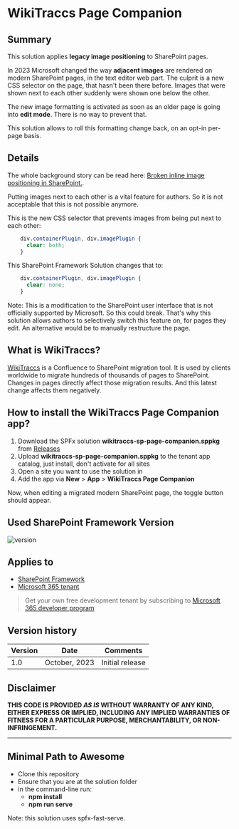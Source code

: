 # WikiTraccs Page Companion

## Summary

This solution applies **legacy image positioning** to SharePoint pages.

In 2023 Microsoft changed the way **adjacent images** are rendered on modern SharePoint pages, in the text editor web part. The culprit is a new CSS selector on the page, that hasn't been there before. Images that were shown next to each other suddenly were shown one below the other.

The new image formatting is activated as soon as an older page is going into **edit mode**. There is no way to prevent that.

This solution allows to roll this formatting change back, on an opt-in per-page basis.

## Details

The whole background story can be read here: [Broken inline image positioning in SharePoint.](https://www.wikitransformationproject.com/blog/2023/10/07/broken-inline-image-positioning-in-sharepoint).

Putting images next to each other is a vital feature for authors. So it is not acceptable that this is not possible anymore.

This is the new CSS selector that prevents images from being put next to each other:

```css
    div.containerPlugin, div.imagePlugin {
      clear: both;
    }
```

This SharePoint Framework Solution changes that to:

```css
    div.containerPlugin, div.imagePlugin {
      clear: none;
    }
```

Note: This is a modification to the SharePoint user interface that is not officially supported by Microsoft. So this could break. That's why this solution allows authors to selectively switch this feature on, for pages they edit. An alternative would be to manually restructure the page.

## What is WikiTraccs?

[WikiTraccs](https://www.wikitransformationproject.com/) is a Confluence to SharePoint migration tool. It is used by clients worldwide to migrate hundreds of thousands of pages to SharePoint. Changes in pages directly affect those migration results. And this latest change affects them negatively.

## How to install the WikiTraccs Page Companion app?

1. Download the SPFx solution **wikitraccs-sp-page-companion.sppkg** from [Releases](https://github.com/WikiTransformationProject/wikitraccs-sharepoint-page-companion/releases)
2. Upload **wikitraccs-sp-page-companion.sppkg** to the tenant app catalog, just install, don't activate for all sites
3. Open a site you want to use the solution in
4. Add the app via **New** > **App** > **WikiTraccs Page Companion**

Now, when editing a migrated modern SharePoint page, the toggle button should appear.

## Used SharePoint Framework Version

![version](https://img.shields.io/badge/version-1.18.0-green.svg)

## Applies to

- [SharePoint Framework](https://aka.ms/spfx)
- [Microsoft 365 tenant](https://docs.microsoft.com/en-us/sharepoint/dev/spfx/set-up-your-developer-tenant)

> Get your own free development tenant by subscribing to [Microsoft 365 developer program](http://aka.ms/o365devprogram)

## Version history

| Version | Date             | Comments        |
| ------- | ---------------- | --------------- |
| 1.0     | October, 2023 | Initial release |

## Disclaimer

**THIS CODE IS PROVIDED _AS IS_ WITHOUT WARRANTY OF ANY KIND, EITHER EXPRESS OR IMPLIED, INCLUDING ANY IMPLIED WARRANTIES OF FITNESS FOR A PARTICULAR PURPOSE, MERCHANTABILITY, OR NON-INFRINGEMENT.**

---

## Minimal Path to Awesome

- Clone this repository
- Ensure that you are at the solution folder
- in the command-line run:
  - **npm install**
  - **npm run serve**

Note: this solution uses spfx-fast-serve.
